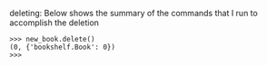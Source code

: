 deleting:
Below shows the summary of the commands that I run to accomplish the deletion

    >>> new_book.delete()
    (0, {'bookshelf.Book': 0})
    >>> 
